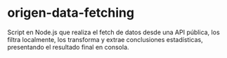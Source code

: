 # origen-data-fetching
Script en Node.js que realiza el fetch de datos desde una API pública, los filtra localmente, los transforma y extrae conclusiones estadísticas, presentando el resultado final en consola.
